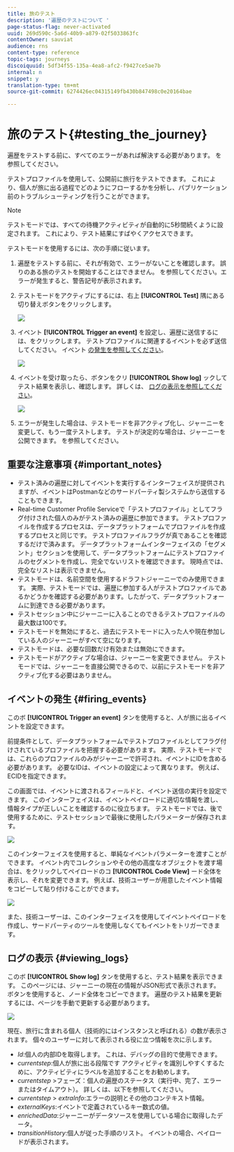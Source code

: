 ```yaml
---
title: 旅のテスト
description: '遍歴のテストについて '
page-status-flag: never-activated
uuid: 269d590c-5a6d-40b9-a879-02f5033863fc
contentOwner: sauviat
audience: rns
content-type: reference
topic-tags: journeys
discoiquuid: 5df34f55-135a-4ea8-afc2-f9427ce5ae7b
internal: n
snippet: y
translation-type: tm+mt
source-git-commit: 6274426ec04315149fb430b847498c0e20164bae

---
```



# 旅のテスト{#testing_the_journey}

遍歴をテストする前に、すべてのエラーがあれば解決する必要があります。 [](../about/troubleshooting.md#section_h3q_kqk_fhb)を参照してください。

テストプロファイルを使用して、公開前に旅行をテストできます。 これにより、個人が旅に出る過程でどのようにフローするかを分析し、パブリケーション前のトラブルシューティングを行うことができます。

>[!NOTE]
>
>テストモードでは、すべての待機アクティビティが自動的に5秒間続くように設定されます。 これにより、テスト結果にすばやくアクセスできます。

テストモードを使用するには、次の手順に従います。

1. 遍歴をテストする前に、それが有効で、エラーがないことを確認します。 誤りのある旅のテストを開始することはできません。 [](../about/troubleshooting.md#section_h3q_kqk_fhb)を参照してください。エラーが発生すると、警告記号が表示されます。

1. テストモードをアクティブにするには、右上 **[!UICONTROL Test]** 隅にある切り替えボタンをクリックします。

   ![](../assets/journeytest1.png)

1. イベント **[!UICONTROL Trigger an event]** を設定し、遍歴に送信するには、をクリックします。 テストプロファイルに関連するイベントを必ず送信してください。 イベント [の発生を参照してください](#firing_events)。

   ![](../assets/journeyuctest1.png)

1. イベントを受け取ったら、ボタンをクリ **[!UICONTROL Show log]** ックしてテスト結果を表示し、確認します。 詳しくは、 [ログの表示を参照してください](#viewing_logs)。

   ![](../assets/journeyuctest2.png)

1. エラーが発生した場合は、テストモードを非アクティブ化し、ジャーニーを変更して、もう一度テストします。 テストが決定的な場合は、ジャーニーを公開できます。 [](../building-journeys/publishing-the-journey.md)を参照してください。

## 重要な注意事項 {#important_notes}

* テスト済みの遍歴に対してイベントを実行するインターフェイスが提供されますが、イベントはPostmanなどのサードパーティ製システムから送信することもできます。
* Real-time Customer Profile Serviceで「テストプロファイル」としてフラグ付けされた個人のみがテスト済みの遍歴に参加できます。 テストプロファイルを作成するプロセスは、データプラットフォームでプロファイルを作成するプロセスと同じです。 テストプロファイルフラグが真であることを確認するだけで済みます。 データプラットフォームインターフェイスの「セグメント」セクションを使用して、データプラットフォームにテストプロファイルのセグメントを作成し、完全でないリストを確認できます。 現時点では、完全なリストは表示できません。
* テストモードは、名前空間を使用するドラフトジャーニーでのみ使用できます。 実際、テストモードでは、遍歴に参加する人がテストプロファイルであるかどうかを確認する必要があります。したがって、データプラットフォームに到達できる必要があります。
* テストセッション中にジャーニーに入ることのできるテストプロファイルの最大数は100です。
* テストモードを無効にすると、過去にテストモードに入った人や現在参加している人のジャーニーがすべて空になります。
* テストモードは、必要な回数だけ有効または無効にできます。
* テストモードがアクティブな場合は、ジャーニーを変更できません。 テストモードでは、ジャーニーを直接公開できるので、以前にテストモードを非アクティブ化する必要はありません。

## イベントの発生 {#firing_events}

このボ **[!UICONTROL Trigger an event]** タンを使用すると、人が旅に出るイベントを設定できます。

前提条件として、データプラットフォームでテストプロファイルとしてフラグ付けされているプロファイルを把握する必要があります。 実際、テストモードでは、これらのプロファイルのみがジャーニーで許可され、イベントにIDを含める必要があります。 必要なIDは、イベントの設定によって異なります。 例えば、ECIDを指定できます。

この画面では、イベントに渡されるフィールドと、イベント送信の実行を設定できます。 このインターフェイスは、イベントペイロードに適切な情報を渡し、情報タイプが正しいことを確認するのに役立ちます。 テストモードでは、後で使用するために、テストセッションで最後に使用したパラメーターが保存されます。

![](../assets/journeytest4.png)

このインターフェイスを使用すると、単純なイベントパラメーターを渡すことができます。 イベント内でコレクションやその他の高度なオブジェクトを渡す場合は、をクリックしてペイロードのコ **[!UICONTROL Code View]** ード全体を表示し、それを変更できます。 例えば、技術ユーザーが用意したイベント情報をコピーして貼り付けることができます。

![](../assets/journeytest5.png)

また、技術ユーザーは、このインターフェイスを使用してイベントペイロードを作成し、サードパーティのツールを使用しなくてもイベントをトリガーできます。

## ログの表示 {#viewing_logs}

このボ **[!UICONTROL Show log]** タンを使用すると、テスト結果を表示できます。 このページには、ジャーニーの現在の情報がJSON形式で表示されます。 ボタンを使用すると、ノード全体をコピーできます。 遍歴のテスト結果を更新するには、ページを手動で更新する必要があります。

![](../assets/journeytest3.png)

現在、旅行に含まれる個人（技術的にはインスタンスと呼ばれる）の数が表示されます。 個々のユーザーに対して表示される役に立つ情報を次に示します。

* _Id_:個人の内部IDを取得します。 これは、デバッグの目的で使用できます。
* _currentstep_:個人が旅に出る段階です アクティビティを識別しやすくするために、アクティビティにラベルを追加することをお勧めします。
* _currentstep_ >フェーズ：個人の遍歴のステータス（実行中、完了、エラーまたはタイムアウト）。 詳しくは、以下を参照してください。
* _currentstep_ > _extraInfo_:エラーの説明とその他のコンテキスト情報。
* _externalKeys_:イベントで定義されているキー数式の値。
* _enrichedData_:ジャーニーがデータソースを使用している場合に取得したデータ。
* _transitionHistory_:個人が従った手順のリスト。 イベントの場合、ペイロードが表示されます。

